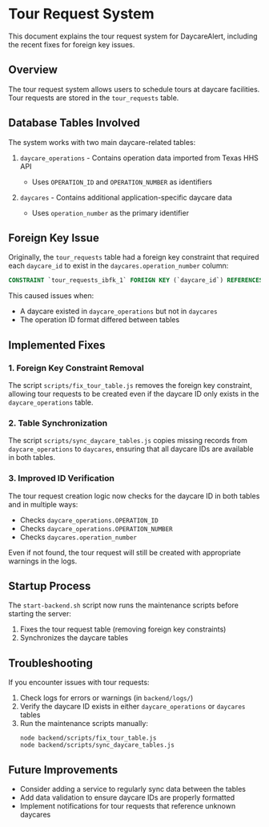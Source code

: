 # Tour Request System

This document explains the tour request system for DaycareAlert, including the recent fixes for foreign key issues.

## Overview

The tour request system allows users to schedule tours at daycare facilities. Tour requests are stored in the `tour_requests` table.

## Database Tables Involved

The system works with two main daycare-related tables:

1. `daycare_operations` - Contains operation data imported from Texas HHS API
   - Uses `OPERATION_ID` and `OPERATION_NUMBER` as identifiers
   
2. `daycares` - Contains additional application-specific daycare data
   - Uses `operation_number` as the primary identifier

## Foreign Key Issue

Originally, the `tour_requests` table had a foreign key constraint that required each `daycare_id` to exist in the `daycares.operation_number` column:

```sql
CONSTRAINT `tour_requests_ibfk_1` FOREIGN KEY (`daycare_id`) REFERENCES `daycares` (`operation_number`) ON DELETE CASCADE
```

This caused issues when:
- A daycare existed in `daycare_operations` but not in `daycares`
- The operation ID format differed between tables

## Implemented Fixes

### 1. Foreign Key Constraint Removal

The script `scripts/fix_tour_table.js` removes the foreign key constraint, allowing tour requests to be created even if the daycare ID only exists in the `daycare_operations` table.

### 2. Table Synchronization

The script `scripts/sync_daycare_tables.js` copies missing records from `daycare_operations` to `daycares`, ensuring that all daycare IDs are available in both tables.

### 3. Improved ID Verification

The tour request creation logic now checks for the daycare ID in both tables and in multiple ways:
- Checks `daycare_operations.OPERATION_ID`
- Checks `daycare_operations.OPERATION_NUMBER`
- Checks `daycares.operation_number`

Even if not found, the tour request will still be created with appropriate warnings in the logs.

## Startup Process

The `start-backend.sh` script now runs the maintenance scripts before starting the server:
1. Fixes the tour request table (removing foreign key constraints)
2. Synchronizes the daycare tables

## Troubleshooting

If you encounter issues with tour requests:

1. Check logs for errors or warnings (in `backend/logs/`)
2. Verify the daycare ID exists in either `daycare_operations` or `daycares` tables
3. Run the maintenance scripts manually:
   ```
   node backend/scripts/fix_tour_table.js
   node backend/scripts/sync_daycare_tables.js
   ```

## Future Improvements

- Consider adding a service to regularly sync data between the tables
- Add data validation to ensure daycare IDs are properly formatted
- Implement notifications for tour requests that reference unknown daycares